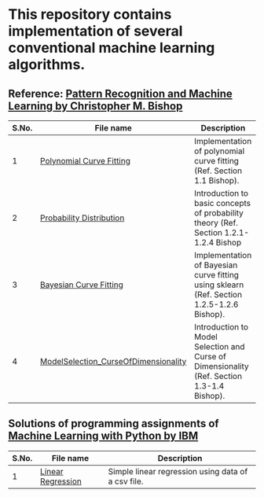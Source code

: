 # This repository contains implementation of several conventional machine learning algorithms.

## Reference: [Pattern Recognition and Machine Learning by Christopher M. Bishop](https://www.microsoft.com/en-us/research/people/cmbishop/prml-book/)

| **S.No.**| **File name** | **Description** |
| ----|--------|-------------|
| 1 | [Polynomial Curve Fitting](https://github.com/ruchikaverma-iitg/Machine_Learning_Youtube_Channel/blob/master/Machine_Learning/Polynomial%20Curve%20Fitting.ipynb) | Implementation of polynomial curve fitting (Ref. Section 1.1 Bishop).|
| 2 |  [Probability Distribution](https://github.com/ruchikaverma-iitg/Machine_Learning_Youtube_Channel/blob/master/Machine_Learning/Probability%20Distribution.ipynb) | Introduction to basic concepts of probability theory (Ref. Section 1.2.1-1.2.4 Bishop|
| 3 | [Bayesian Curve Fitting](https://github.com/ruchikaverma-iitg/Machine_Learning_Youtube_Channel/blob/master/Machine_Learning/Bayesian%20Curve%20Fitting.ipynb) | Implementation of Bayesian curve fitting using sklearn (Ref. Section 1.2.5-1.2.6 Bishop).|
| 4 | [ModelSelection_CurseOfDimensionality](https://github.com/ruchikaverma-iitg/Machine_Learning_Youtube_Channel/blob/master/Machine_Learning/ModelSelection_CurseOfDimensionality.ipynb) | Introduction to Model Selection and Curse of Dimensionality (Ref. Section 1.3-1.4 Bishop).|

## Solutions of programming assignments of [Machine Learning with Python by IBM](https://www.coursera.org/learn/machine-learning-with-python/home/welcome)
| **S.No.**| **File name** | **Description** |
| ----|--------|-------------|
| 1 | [Linear Regression](https://github.com/ruchikaverma-iitg/ML-DL-RL_Codes/blob/master/Machine_Learning/L1-Reg-Simple-Linear-Regression.ipynb) | Simple linear regression using data of a csv file.|
